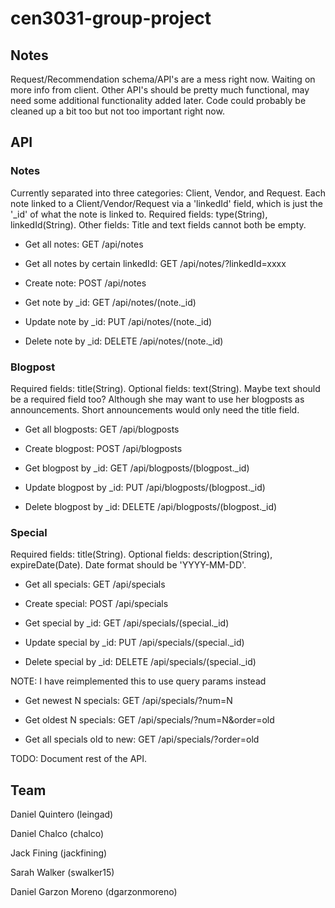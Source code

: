 # cen3031-group-project
## Notes
Request/Recommendation schema/API's are a mess right now. Waiting on more info from client. Other API's should be pretty much functional, may need some additional functionality added later. Code could probably be cleaned up a bit too but not too important right now.

## API
### Notes

Currently separated into three categories: Client, Vendor, and Request. Each note linked to a Client/Vendor/Request via a 'linkedId' field, which is just the '_id' of what the note is linked to.
Required fields: type(String), linkedId(String). Other fields:  Title and text fields cannot both be empty.

* Get all notes: GET /api/notes

* Get all notes by certain linkedId: GET /api/notes/?linkedId=xxxx

* Create note: POST /api/notes

* Get note by _id: GET /api/notes/(note._id)

* Update note by _id: PUT /api/notes/(note._id)

* Delete note by _id: DELETE /api/notes/(note._id)

### Blogpost

Required fields: title(String). Optional fields: text(String). Maybe text should be a required field too? Although she may want to use her blogposts as announcements. Short announcements would only need the title field.

* Get all blogposts: GET /api/blogposts

* Create blogpost: POST /api/blogposts

* Get blogpost by _id: GET /api/blogposts/(blogpost._id)

* Update blogpost by _id: PUT /api/blogposts/(blogpost._id)

* Delete blogpost by _id: DELETE /api/blogposts/(blogpost._id)

### Special

Required fields: title(String). Optional fields: description(String), expireDate(Date). Date format should be 'YYYY-MM-DD'.

* Get all specials: GET /api/specials

* Create special: POST /api/specials

* Get special by _id: GET /api/specials/(special._id)

* Update special by _id: PUT /api/specials/(special._id)

* Delete special by _id: DELETE /api/specials/(special._id)

NOTE: I have reimplemented this to use query params instead

* Get newest N specials: GET /api/specials/?num=N

* Get oldest N specials: GET /api/specials/?num=N&order=old

* Get all specials old to new: GET /api/specials/?order=old
 
TODO: Document rest of the API.

## Team 
Daniel Quintero (leingad)

Daniel Chalco (chalco)

Jack Fining (jackfining)

Sarah Walker (swalker15)
	
Daniel Garzon Moreno (dgarzonmoreno)
